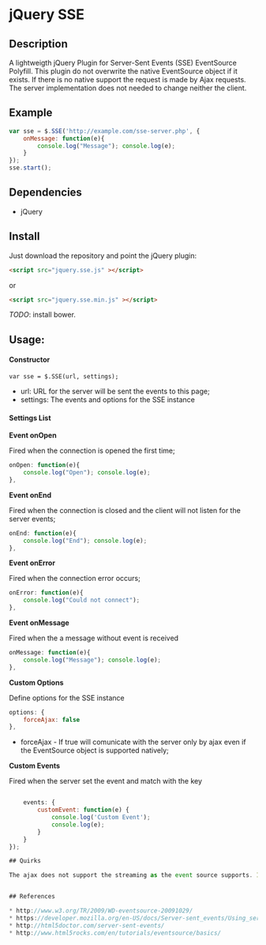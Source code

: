 # jQuery SSE 

## Description

A lightweigth jQuery Plugin for Server-Sent Events (SSE) EventSource Polyfill. 
This plugin do not overwrite the native EventSource object if it exists. 
If there is no native support the request is made by Ajax requests. 
The server implementation does not needed to change neither the client. 

## Example


```javascript
var sse = $.SSE('http://example.com/sse-server.php', {
	onMessage: function(e){ 
		console.log("Message"); console.log(e); 
	}
});
sse.start();
```

## Dependencies

* jQuery

## Install

Just download the repository and point the jQuery plugin:

```html
<script src="jquery.sse.js" ></script>
```

or

```html
<script src="jquery.sse.min.js" ></script>
```

*TODO*: install bower.

## Usage:

#### Constructor

```
var sse = $.SSE(url, settings);
```

* url: URL for the server will be sent the events to this page;
* settings: The events and options for the SSE instance

#### Settings List

**Event onOpen**

Fired when the connection is opened the first time;

```javascript
onOpen: function(e){ 
	console.log("Open"); console.log(e); 
},
```

**Event onEnd**

Fired when the connection is closed and the client will not listen for the server events;

```javascript
onEnd: function(e){ 
	console.log("End"); console.log(e); 
},
```

**Event onError**

Fired when the connection error occurs;

```javascript
onError: function(e){ 
	console.log("Could not connect"); 
},
```

**Event onMessage**

Fired when the a message without event is received

```javascript
onMessage: function(e){ 
	console.log("Message"); console.log(e); 
},
```

**Custom Options**

Define options for the SSE instance

```javascript
options: {
	forceAjax: false
},
```

* forceAjax - If true will comunicate with the server only by ajax even if the EventSource object is supported natively;


**Custom Events**

Fired when the server set the event and match with the key

```javascript

	events: {
		customEvent: function(e) {
			console.log('Custom Event');
			console.log(e);
		}	
	}
});

## Quirks

The ajax does not support the streaming as the event source supports. In that case we recommend create a server without streaming and set the "retry" to determine query frequency; 


## References

* http://www.w3.org/TR/2009/WD-eventsource-20091029/
* https://developer.mozilla.org/en-US/docs/Server-sent_events/Using_server-sent_events
* http://html5doctor.com/server-sent-events/
* http://www.html5rocks.com/en/tutorials/eventsource/basics/



